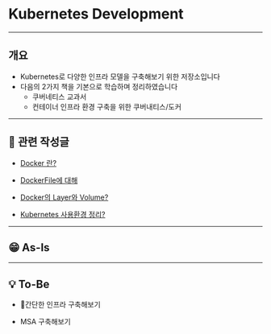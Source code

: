 # Kubernetes Development
---
## 개요
- Kubernetes로 다양한 인프라 모델을 구축해보기 위한 저장소입니다
- 다음의 2가지 책을 기본으로 학습하며 정리하였습니다
  - 쿠버네티스 교과서
  - 컨테이너 인프라 환경 구축을 위한 쿠버내티스/도커


---
## 📝 관련 작성글
* [Docker 란?](https://velog.io/@seculoper235/Docker-%EB%9E%80)

* [DockerFile에 대해](https://velog.io/@seculoper235/DockerFile)

* [Docker의 Layer와 Volume?](https://velog.io/@seculoper235/Docker-Layer%EC%97%90-%EB%8C%80%ED%95%B4)

* [Kubernetes 사용환경 정리?](https://velog.io/@seculoper235/Kubernetes-%EC%82%AC%EC%9A%A9-%EB%8F%84%EA%B5%AC-%EC%A0%95%EB%A6%AC%EC%9E%91%EC%84%B1%EC%A4%91)


---
## 😁 As-Is


---
## 💡 To-Be

* 간단한 인프라 구축해보기

* MSA 구축해보기
